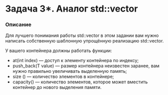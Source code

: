 # Задача 3*. Аналог std::vector

### Описание
Для лучшего понимания работы std::vector в этом задании вам нужно написать собственную шаблонную упрощённую реализацию std::vector. 

У вашего контейнера должны работать функции:

* at(int index) — доступ к элементу контейнера по индексу;
* push_back(T value) — размер контейнера неизвестен заранее, вам нужно правильно увеличивать выделенную память;
* size () — количество элементов в контейнере;
* capacity() — количество элементов, которое может вместить контейнер до нового выделения памяти.